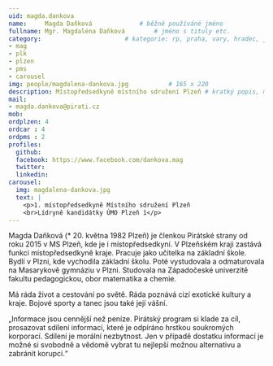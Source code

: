 ```yaml
---
uid: magda.dankova
name:     Magda Daňková      		# běžně používáné jméno
fullname: Mgr. Magdaléna Daňková  		# jméno s tituly etc.
category:						# kategorie: rp, praha, vary, hradec, jmk, senat
- mag
- plk
- plzen                 
- pms
- carousel
img: people/magdalena-dankova.jpg           # 165 x 220
description: Místopředsedkyně místního sdružení Plzeň # kratký popis, max 160 znaků
mail:
- magda.dankova@pirati.cz
mob: 
ordplzen: 4
ordcar : 4
ordpms : 2
profiles:
  github: 
  facebook: https://www.facebook.com/dankova.mag
  twitter:
  linkedin: 
carousel:
  img: magdalena-dankova.jpg
  text: |
    <p>1. místopředsedkyně Místního sdružení Plzeň 
    <br>Lídryně kandidátky ÚMO Plzeň 1</p>
---
```


Magda Daňková (* 20. května 1982 Plzeň) je členkou Pirátské strany od roku 2015 v MS Plzeň, kde je i místopředsedkyní. V Plzeňském kraji zastává funkci místopředsedkyně kraje. Pracuje jako učitelka na základní škole. Bydlí v Plzni, kde vychodila základní školu. Poté vystudovala a odmaturovala na Masarykově gymnáziu v Plzni. Studovala na Západočeské univerzitě fakultu pedagogickou, obor matematika a chemie.

Má ráda život a cestování po světě. Ráda poznává cizí exotické kultury a kraje. Bojové sporty a tanec jsou také její vášní.

„Informace jsou cennější než peníze. Pirátský program si klade za cíl, prosazovat sdílení informací, které je odpíráno hrstkou soukromých korporací. Sdílení je morální nezbytnost. Jen v případě dostatku informací je možné si svobodně a vědomě vybrat tu nejlepší možnou alternativu a zabránit korupci.“ 
